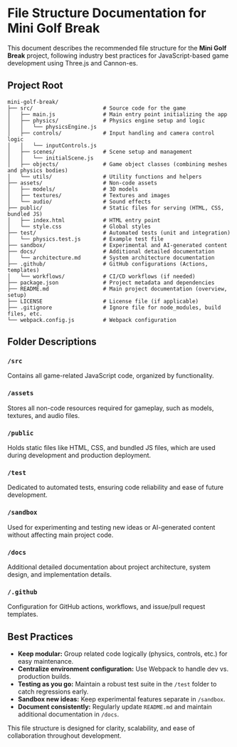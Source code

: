 # File Structure Documentation for Mini Golf Break

This document describes the recommended file structure for the **Mini Golf Break** project, following industry best practices for JavaScript-based game development using Three.js and Cannon-es.

## Project Root

```
mini-golf-break/
├── src/                      # Source code for the game
│   ├── main.js               # Main entry point initializing the app
│   ├── physics/              # Physics engine setup and logic
│   │   └── physicsEngine.js
│   ├── controls/             # Input handling and camera control logic
│   │   └── inputControls.js
│   ├── scenes/               # Scene setup and management
│   │   └── initialScene.js
│   ├── objects/              # Game object classes (combining meshes and physics bodies)
│   └── utils/                # Utility functions and helpers
├── assets/                   # Non-code assets
│   ├── models/               # 3D models
│   ├── textures/             # Textures and images
│   └── audio/                # Sound effects
├── public/                   # Static files for serving (HTML, CSS, bundled JS)
│   ├── index.html            # HTML entry point
│   └── style.css             # Global styles
├── test/                     # Automated tests (unit and integration)
│   └── physics.test.js       # Example test file
├── sandbox/                  # Experimental and AI-generated content
├── docs/                     # Additional detailed documentation
│   └── architecture.md       # System architecture documentation
├── .github/                  # GitHub configurations (Actions, templates)
│   └── workflows/            # CI/CD workflows (if needed)
├── package.json              # Project metadata and dependencies
├── README.md                 # Main project documentation (overview, setup)
├── LICENSE                   # License file (if applicable)
├── .gitignore                # Ignore file for node_modules, build files, etc.
└── webpack.config.js         # Webpack configuration
```

## Folder Descriptions

### `/src`
Contains all game-related JavaScript code, organized by functionality.

### `/assets`
Stores all non-code resources required for gameplay, such as models, textures, and audio files.

### `/public`
Holds static files like HTML, CSS, and bundled JS files, which are used during development and production deployment.

### `/test`
Dedicated to automated tests, ensuring code reliability and ease of future development.

### `/sandbox`
Used for experimenting and testing new ideas or AI-generated content without affecting main project code.

### `/docs`
Additional detailed documentation about project architecture, system design, and implementation details.

### `/.github`
Configuration for GitHub actions, workflows, and issue/pull request templates.

## Best Practices

- **Keep modular:** Group related code logically (physics, controls, etc.) for easy maintenance.
- **Centralize environment configuration:** Use Webpack to handle dev vs. production builds.
- **Testing as you go:** Maintain a robust test suite in the `/test` folder to catch regressions early.
- **Sandbox new ideas:** Keep experimental features separate in `/sandbox`.
- **Document consistently:** Regularly update `README.md` and maintain additional documentation in `/docs`.

This file structure is designed for clarity, scalability, and ease of collaboration throughout development.
